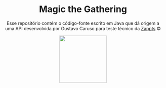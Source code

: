 <div align="center">

# Magic the Gathering


Esse repositório contém o código-fonte escrito em Java que dá origem a uma API desenvolvida por Gustavo Caruso para teste técnico da [Zappts](https://www.zappts.com.br/) ©

<img src="https://uploads-ssl.webflow.com/60d39ec767d1cd6ee3eb6f5e/6122c24c585295aac26de440_zappts-logo.svg" width="150px">

</div>

#